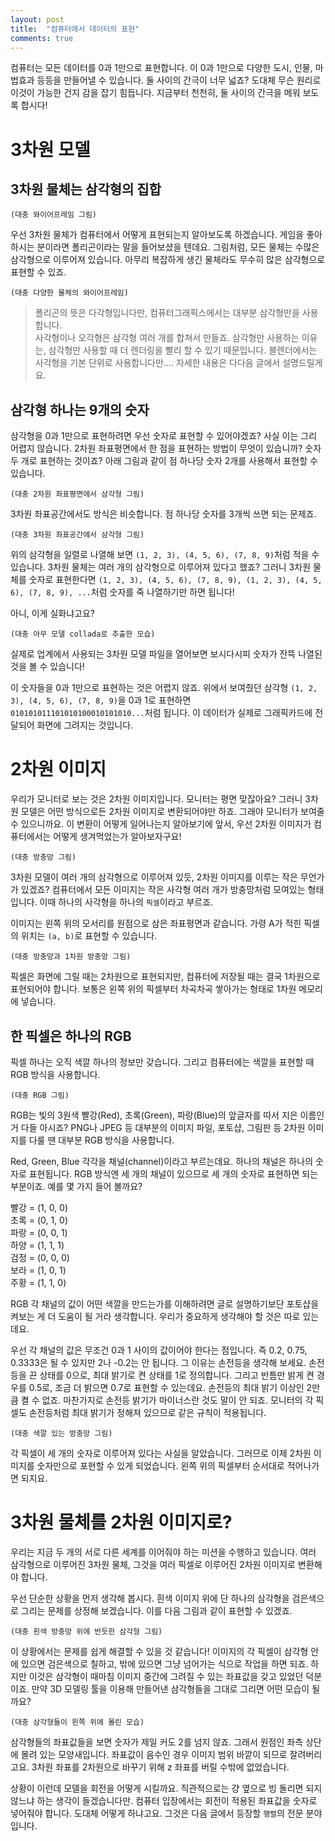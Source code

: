 ```yaml
---
layout: post
title:  "컴퓨터에서 데이터의 표현"
comments: true
---
```



컴퓨터는 모든 데이터를 0과 1만으로 표현합니다.
이 0과 1만으로 다양한 도시, 인물, 마법효과 등등을 만들어낼 수 있습니다.
둘 사이의 간극이 너무 넓죠?
도대체 무슨 원리로 이것이 가능한 건지 감을 잡기 힘듭니다.
지금부터 천천히, 둘 사이의 간극을 메워 보도록 합시다!

# 3차원 모델

## 3차원 물체는 삼각형의 집합

`(대충 와이어프레임 그림)`

우선 3차원 물체가 컴퓨터에서 어떻게 표현되는지 알아보도록 하겠습니다.
게임을 좋아하시는 분이라면 폴리곤이라는 말을 들어보셨을 텐데요.
그림처럼, 모든 물체는 수많은 삼각형으로 이루어져 있습니다.
아무리 복잡하게 생긴 물체라도 무수히 많은 삼각형으로 표현할 수 있죠.

`(대충 다양한 물체의 와이어프레임)`

>폴리곤의 뜻은 다각형입니다만, 컴퓨터그래픽스에서는 대부분 삼각형만을 사용합니다.  
사각형이나 오각형은 삼각형 여러 개를 합쳐서 만들죠.
삼각형만 사용하는 이유는, 삼각형만 사용할 때 더 렌더링을 빨리 할 수 있기 때문입니다.
블렌더에서는 사각형을 기본 단위로 사용합니다만….
자세한 내용은 다다음 글에서 설명드릴게요.

## 삼각형 하나는 9개의 숫자

삼각형을 0과 1만으로 표현하려면 우선 숫자로 표현할 수 있어야겠죠?
사실 이는 그리 어렵지 않습니다.
2차원 좌표평면에서 한 점을 표현하는 방법이 무엇이 있습니까?
숫자 두 개로 표현하는 것이죠?
아래 그림과 같이 점 하나당 숫자 2개를 사용해서 표현할 수 있습니다.

`(대충 2차원 좌표평면에서 삼각형 그림)`

3차원 좌표공간에서도 방식은 비슷합니다.
점 하나당 숫자를 3개씩 쓰면 되는 문제죠.

`(대충 3차원 좌표공간에서 삼각형 그림)`

위의 삼각형을 일렬로 나열해 보면 `(1, 2, 3), (4, 5, 6), (7, 8, 9)`처럼 적을 수 있습니다.
3차원 물체는 여러 개의 삼각형으로 이루어져 있다고 했죠?
그러니 3차원 물체를 숫자로 표현한다면 `(1, 2, 3), (4, 5, 6), (7, 8, 9), (1, 2, 3), (4, 5, 6), (7, 8, 9), ...`처럼 숫자를 죽 나열하기만 하면 됩니다!

아니, 이게 실화냐고요?

`(대충 아무 모델 collada로 추출한 모습)`

실제로 업계에서 사용되는 3차원 모델 파일을 열어보면 보시다시피 숫자가 잔뜩 나열된 것을 볼 수 있습니다!

이 숫자들을 0과 1만으로 표현하는 것은 어렵지 않죠.
위에서 보여줬던 삼각형 `(1, 2, 3), (4, 5, 6), (7, 8, 9)`을 0과 1로 표현하면 `010101011101010100010101010...`처럼 됩니다.
이 데이터가 실제로 그래픽카드에 전달되어 화면에 그려지는 것입니다.


# 2차원 이미지

우리가 모니터로 보는 것은 2차원 이미지입니다.
모니터는 평면 맞잖아요?
그러니 3차원 모델은 어떤 방식으로든 2차원 이미지로 변환되어야만 하죠.
그래야 모니터가 보여줄 수 있으니까요.
이 변환이 어떻게 일어나는지 알아보기에 앞서, 우선 2차원 이미지가 컴퓨터에서는 어떻게 생겨먹었는가 알아보자구요!

`(대충 방충망 그림)`

3차원 모델이 여러 개의 삼각형으로 이루어져 있듯, 2차원 이미지를 이루는 작은 무언가가 있겠죠?
컴퓨터에서 모든 이미지는 작은 사각형 여러 개가 방충망처럼 모여있는 형태입니다.
이때 하나의 사각형을 하나의 `픽셀`이라고 부르죠.

이미지는 왼쪽 위의 모서리를 원점으로 삼은 좌표평면과 같습니다.
가령 A가 적힌 픽셀의 위치는 `(a, b)`로 표현할 수 있습니다.

`(대충 방충망과 1차원 방충망 그림)`

픽셀은 화면에 그릴 때는 2차원으로 표현되지만, 컴퓨터에 저장될 때는 결국 1차원으로 표현되어야 합니다.
보통은 왼쪽 위의 픽셀부터 차곡차곡 쌓아가는 형태로 1차원 메모리에 넣습니다.

## 한 픽셀은 하나의 RGB

픽셀 하나는 오직 색깔 하나의 정보만 갖습니다.
그리고 컴퓨터에는 색깔을 표현할 때 RGB 방식을 사용합니다.

`(대충 RGB 그림)`

RGB는 빛의 3원색 빨강(Red), 초록(Green), 파랑(Blue)의 앞글자를 따서 지은 이름인 거 다들 아시죠?
PNG나 JPEG 등 대부분의 이미지 파일, 포토샵, 그림판 등 2차원 이미지를 다룰 땐 대부분 RGB 방식을 사용합니다.

Red, Green, Blue 각각을 채널(channel)이라고 부르는데요.
하나의 채널은 하나의 숫자로 표현됩니다.
RGB 방식엔 세 개의 채널이 있으므로 세 개의 숫자로 표현하면 되는 부분이죠.
예를 몇 가지 들어 볼까요?

빨강 = (1, 0, 0)  
초록 = (0, 1, 0)  
파랑 = (0, 0, 1)  
하양 = (1, 1, 1)  
검정 = (0, 0, 0)  
보라 = (1, 0, 1)  
주황 = (1, 1, 0)  

RGB 각 채널의 값이 어떤 색깔을 만드는가를 이해하려면 글로 설명하기보단 포토샵을 켜보는 게 더 도움이 될 거라 생각합니다.
우리가 중요하게 생각해야 할 것은 따로 있는데요.

우선 각 채널의 값은 무조건 0과 1 사이의 값이어야 한다는 점입니다. 즉 0.2, 0.75, 0.3333은 될 수 있지만 2나 -0.2는 안 됩니다.
그 이유는 손전등을 생각해 보세요.
손전등을 끈 상태를 0으로, 최대 밝기로 켠 상태를 1로 정의합니다.
그리고 반틈만 밝게 켠 경우를 0.5로, 조금 더 밝으면 0.7로 표현할 수 있는데요.
손전등의 최대 밝기 이상인 2만큼 켤 수 없죠.
마찬가지로 손전등 밝기가 마이너스란 것도 말이 안 되죠.
모니터의 각 픽셀도 손전등처럼 최대 밝기가 정해져 있으므로 같은 규칙이 적용됩니다.

`(대충 색깔 있는 방충망 그림)`

각 픽셀이 세 개의 숫자로 이루어져 있다는 사실을 알았습니다.
그러므로 이제 2차원 이미지를 숫자만으로 포현할 수 있게 되었습니다.
왼쪽 위의 픽셀부터 순서대로 적어나가면 되지요.


# 3차원 물체를 2차원 이미지로?

우리는 지금 두 개의 서로 다른 세계를 이어줘야 하는 미션을 수행하고 있습니다.
여러 삼각형으로 이루어진 3차원 물체, 그것을 여러 픽셀로 이루어진 2차원 이미지로 변환해야 합니다.

우선 단순한 상황을 먼저 생각해 봅시다.
흰색 이미지 위에 단 하나의 삼각형을 검은색으로 그리는 문제를 상정해 보겠습니다.
이를 다음 그림과 같이 표현할 수 있겠죠.

`(대충 흰색 방충망 위에 반듯한 삼각형 그림)`

이 상황에서는 문제를 쉽게 해결할 수 있을 것 같습니다!
이미지의 각 픽셀이 삼각형 안에 있으면 검은색으로 칠하고, 밖에 있으면 그냥 넘어가는 식으로 작업을 하면 되죠.
하지만 이것은 삼각형이 때마침 이미지 중간에 그려질 수 있는 좌표값을 갖고 있었던 덕분이죠.
만약 3D 모델링 툴을 이용해 만들어낸 삼각형들을 그대로 그리면 어떤 모습이 될까요?

`(대충 삼각형들이 왼쪽 위에 몰린 모습)`

삼각형들의 좌표값들을 보면 숫자가 제일 커도 2를 넘지 않죠.
그래서 원점인 좌측 상단에 몰려 있는 모양새입니다.
좌표값이 음수인 경우 이미지 범위 바깥이 되므로 잘려버리고요.
3차원 좌표를 2차원으로 바꾸기 위해 z 좌표를 버릴 수밖에 없었습니다.

상황이 이런데 모델을 회전을 어떻게 시킬까요.
직관적으로는 걍 옆으로 빙 돌리면 되지 않느냐 하는 생각이 들겠습니다만.
컴퓨터 입장에서는 회전이 적용된 좌표값을 숫자로 넣어줘야 합니다.
도대체 어떻게 하냐고요.
그것은 다음 글에서 등장할 `행렬`의 전문 분야입니다.
